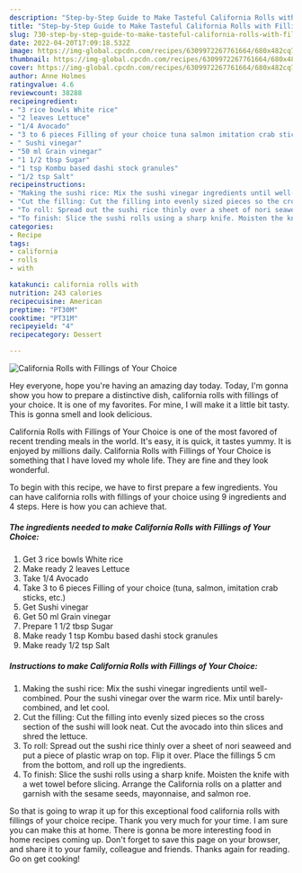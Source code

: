 ```yaml
---
description: "Step-by-Step Guide to Make Tasteful California Rolls with Fillings of Your Choice"
title: "Step-by-Step Guide to Make Tasteful California Rolls with Fillings of Your Choice"
slug: 730-step-by-step-guide-to-make-tasteful-california-rolls-with-fillings-of-your-choice
date: 2022-04-20T17:09:18.532Z
image: https://img-global.cpcdn.com/recipes/6309972267761664/680x482cq70/california-rolls-with-fillings-of-your-choice-recipe-main-photo.jpg
thumbnail: https://img-global.cpcdn.com/recipes/6309972267761664/680x482cq70/california-rolls-with-fillings-of-your-choice-recipe-main-photo.jpg
cover: https://img-global.cpcdn.com/recipes/6309972267761664/680x482cq70/california-rolls-with-fillings-of-your-choice-recipe-main-photo.jpg
author: Anne Holmes
ratingvalue: 4.6
reviewcount: 38288
recipeingredient:
- "3 rice bowls White rice"
- "2 leaves Lettuce"
- "1/4 Avocado"
- "3 to 6 pieces Filling of your choice tuna salmon imitation crab sticks etc"
- " Sushi vinegar"
- "50 ml Grain vinegar"
- "1 1/2 tbsp Sugar"
- "1 tsp Kombu based dashi stock granules"
- "1/2 tsp Salt"
recipeinstructions:
- "Making the sushi rice: Mix the sushi vinegar ingredients until well-combined. Pour the sushi vinegar over the warm rice. Mix until barely-combined, and let cool."
- "Cut the filling: Cut the filling into evenly sized pieces so the cross section of the sushi will look neat. Cut the avocado into thin slices and shred the lettuce."
- "To roll: Spread out the sushi rice thinly over a sheet of nori seaweed and put a piece of plastic wrap on top. Flip it over. Place the fillings 5 cm from the bottom, and roll up the ingredients."
- "To finish: Slice the sushi rolls using a sharp knife. Moisten the knife with a wet towel before slicing. Arrange the California rolls on a platter and garnish with the sesame seeds, mayonnaise, and salmon roe."
categories:
- Recipe
tags:
- california
- rolls
- with

katakunci: california rolls with 
nutrition: 243 calories
recipecuisine: American
preptime: "PT30M"
cooktime: "PT31M"
recipeyield: "4"
recipecategory: Dessert

---
```



![California Rolls with Fillings of Your Choice](https://img-global.cpcdn.com/recipes/6309972267761664/680x482cq70/california-rolls-with-fillings-of-your-choice-recipe-main-photo.jpg)

Hey everyone, hope you're having an amazing day today. Today, I'm gonna show you how to prepare a distinctive dish, california rolls with fillings of your choice. It is one of my favorites. For mine, I will make it a little bit tasty. This is gonna smell and look delicious.



California Rolls with Fillings of Your Choice is one of the most favored of recent trending meals in the world. It's easy, it is quick, it tastes yummy. It is enjoyed by millions daily. California Rolls with Fillings of Your Choice is something that I have loved my whole life. They are fine and they look wonderful.


To begin with this recipe, we have to first prepare a few ingredients. You can have california rolls with fillings of your choice using 9 ingredients and 4 steps. Here is how you can achieve that.

<!--inarticleads1-->

##### The ingredients needed to make California Rolls with Fillings of Your Choice:

1. Get 3 rice bowls White rice
1. Make ready 2 leaves Lettuce
1. Take 1/4 Avocado
1. Take 3 to 6 pieces Filling of your choice (tuna, salmon, imitation crab sticks, etc.)
1. Get  Sushi vinegar
1. Get 50 ml Grain vinegar
1. Prepare 1 1/2 tbsp Sugar
1. Make ready 1 tsp Kombu based dashi stock granules
1. Make ready 1/2 tsp Salt




<!--inarticleads2-->

##### Instructions to make California Rolls with Fillings of Your Choice:

1. Making the sushi rice: Mix the sushi vinegar ingredients until well-combined. Pour the sushi vinegar over the warm rice. Mix until barely-combined, and let cool.
1. Cut the filling: Cut the filling into evenly sized pieces so the cross section of the sushi will look neat. Cut the avocado into thin slices and shred the lettuce.
1. To roll: Spread out the sushi rice thinly over a sheet of nori seaweed and put a piece of plastic wrap on top. Flip it over. Place the fillings 5 cm from the bottom, and roll up the ingredients.
1. To finish: Slice the sushi rolls using a sharp knife. Moisten the knife with a wet towel before slicing. Arrange the California rolls on a platter and garnish with the sesame seeds, mayonnaise, and salmon roe.




So that is going to wrap it up for this exceptional food california rolls with fillings of your choice recipe. Thank you very much for your time. I am sure you can make this at home. There is gonna be more interesting food in home recipes coming up. Don't forget to save this page on your browser, and share it to your family, colleague and friends. Thanks again for reading. Go on get cooking!
